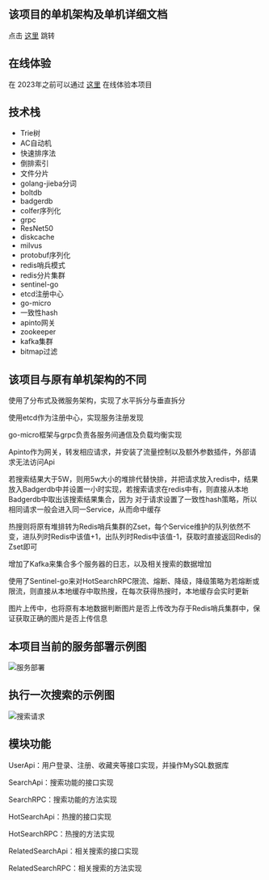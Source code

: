 ## 该项目的单机架构及单机详细文档
点击 [这里](https://github.com/lgdSearch/lgdSearch) 跳转

## 在线体验
在 2023年之前可以通过 [这里](http://121.196.207.80:8080) 在线体验本项目

## 技术栈

+ Trie树
+ AC自动机
+ 快速排序法
+ 倒排索引
+ 文件分片
+ golang-jieba分词
+ boltdb
+ badgerdb
+ colfer序列化
+ grpc
+ ResNet50
+ diskcache
+ milvus
+ protobuf序列化
+ redis哨兵模式
+ redis分片集群
+ sentinel-go
+ etcd注册中心
+ go-micro
+ 一致性hash
+ apinto网关
+ zookeeper
+ kafka集群
+ bitmap过滤

## 该项目与原有单机架构的不同
使用了分布式及微服务架构，实现了水平拆分与垂直拆分

使用etcd作为注册中心，实现服务注册发现

go-micro框架与grpc负责各服务间通信及负载均衡实现

Apinto作为网关，转发相应请求，并安装了流量控制以及额外参数插件，外部请求无法访问Api

若搜索结果大于5W，则用5w大小的堆排代替快排，并把请求放入redis中，结果放入Badgerdb中并设置一小时实现，若搜索请求在redis中有，则直接从本地Badgerdb中取出该搜索结果集合，因为
对于请求设置了一致性hash策略，所以相同请求一般会进入同一Service，从而命中缓存

热搜则将原有堆排转为Redis哨兵集群的Zset，每个Service维护的队列依然不变，进队列时Redis中该值+1，出队列时Redis中该值-1，获取时直接返回Redis的Zset即可

增加了Kafka来集合多个服务器的日志，以及相关搜索的数据增加

使用了Sentinel-go来对HotSearchRPC限流、熔断、降级，降级策略为若熔断或限流，则直接从本地缓存中取热搜，在每次获得热搜时，本地缓存会实时更新

图片上传中，也将原有本地数据判断图片是否上传改为存于Redis哨兵集群中，保证获取正确的图片是否上传信息

## 本项目当前的服务部署示例图
![服务部署](https://user-images.githubusercontent.com/71314983/184846392-482324c3-c09c-4e93-8cb1-a228ee582143.jpg)

## 执行一次搜索的示例图

![搜索请求](https://user-images.githubusercontent.com/71314983/184942343-bd8950a7-a70c-47cb-9064-2da5f11bd022.jpg)


## 模块功能

UserApi：用户登录、注册、收藏夹等接口实现，并操作MySQL数据库

SearchApi：搜索功能的接口实现

SearchRPC：搜索功能的方法实现

HotSearchApi：热搜的接口实现

HotSearchRPC：热搜的方法实现

RelatedSearchApi：相关搜索的接口实现

RelatedSearchRPC：相关搜索的方法实现


